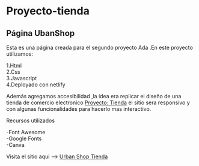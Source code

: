 # Proyecto-tienda

## Página UbanShop
Esta es una página creada para el segundo proyecto Ada .En este proyecto utilizamos:

1.Html                                                    
2.Css                              
3.Javascript                                            
4.Deployado con netlify            

Además agregamos accesibilidad ,la idea era replicar el diseño de una tienda de comercio electronico [Proyecto: Tienda](https://frontend-proyecto-tienda-actualizado.netlify.app/) el sitio sera responsivo y con algunas funcionalidades para hacerlo mas interactivo.

Recursos utilizados

-Font Awesome                                                    
-Google Fonts                                                                       
-Canva                                                             

Visita el sitio aqui --> [Urban Shop Tienda](https://evapershop.netlify.app/)
